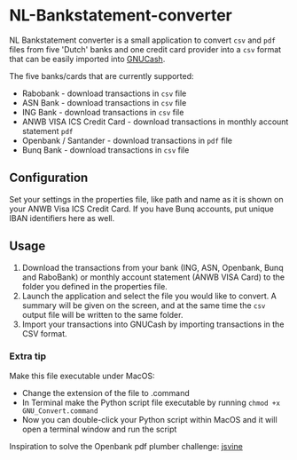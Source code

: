 # NL-Bankstatement-converter

NL Bankstatement converter is a small application to convert `csv` and `pdf` files from five 'Dutch' banks and one credit card provider into a `csv` format that can be easily imported into [GNUCash](https://github.com/Gnucash/gnucash).

The five banks/cards that are currently supported:
* Rabobank - download transactions in `csv` file
* ASN Bank - download transactions in `csv` file
* ING Bank - download transactions in `csv` file
* ANWB VISA ICS Credit Card - download transactions in monthly account statement `pdf`
* Openbank / Santander - download transactions in `pdf` file
* Bunq Bank - download transactions in `csv` file

## Configuration

Set your settings in the properties file, like path and name as it is shown on your ANWB Visa ICS Credit Card. If you have Bunq accounts, put unique IBAN identifiers here as well.

## Usage

1. Download the transactions from your bank (ING, ASN, Openbank, Bunq and RaboBank) or monthly account statement (ANWB VISA Card) to the folder you defined in the properties file.
2. Launch the application and select the file you would like to convert. A summary will be given on the screen, and at the same time the `csv` output file will be written to the same folder.
3. Import your transactions into GNUCash by importing transactions in the CSV format.

### Extra tip

Make this file executable under MacOS:

* Change the extension of the file to .command
* In Terminal make the Python script file executable by running ``chmod +x GNU_Convert.command``
* Now you can double-click your Python script within MacOS and it will open a terminal window and run the script

Inspiration to solve the Openbank pdf plumber challenge: 
[jsvine](https://github.com/jsvine/pdfplumber/blob/stable/examples/notebooks/extract-table-nics.ipynb)
